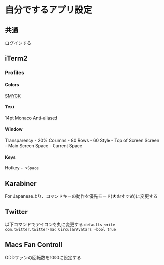 # 自分でするアプリ設定

## 共通
ログインする

## iTerm2
### Profiles
#### Colors
[SMYCK](http://color.smyck.org)

#### Text
14pt Monaco Anti-aliased

#### Window
Transparency - 20%
Columns - 80
Rows - 60
Style - Top of Screen
Screen - Main Screen
Space - Current Space

#### Keys
Hotkey `- ⌥Space`

## Karabiner
For Japaneseより、コマンドキーの動作を優先モード(★おすすめ)に変更する

## Twitter
以下コマンドでアイコンを丸に変更する
`defaults write com.twitter.twitter-mac CircularAvatars -bool true`

## Macs Fan Controll
ODDファンの回転数を1000に設定する